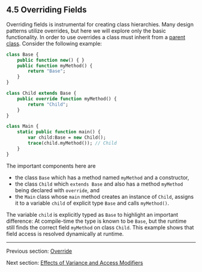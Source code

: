 ## 4.5 Overriding Fields

Overriding fields is instrumental for creating class hierarchies. Many design patterns utilize overrides, but here we will explore only the basic functionality. In order to use overrides a class must inherit from a [parent class](2.3.2-Inheritance.md). Consider the following example:
```haxe
class Base {
	public function new() { }
	public function myMethod() {
		return "Base";
	}
}

class Child extends Base {
	public override function myMethod() {
		return "Child";
	}
}

class Main {
	static public function main() {
		var child:Base = new Child();
		trace(child.myMethod()); // Child
	}
}

```

The important components here are



* the class `Base` which has a method named `myMethod` and a constructor,
* the class `Child` which `extends Base` and also has a method `myMethod` being declared with `override`, and
* the `Main` class whose `main` method creates an instance of `Child`, assigns it to a variable `child` of explicit type `Base` and calls `myMethod()`.



The variable `child` is explicitly typed as `Base` to highlight an important difference: At compile-time the type is known to be `Base`, but the runtime still finds the correct field `myMethod` on class `Child`. This example shows that field access is resolved dynamically at runtime.

---

Previous section: [Override](4.4.4-Override.md)

Next section: [Effects of Variance and Access Modifiers](4.5.1-Effects_of_Variance_and_Access_Modifiers.md)